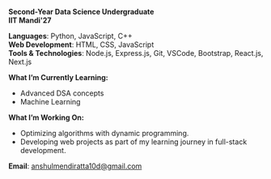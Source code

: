 **Second-Year Data Science Undergraduate**  
**IIT Mandi'27**  
  
**Languages**: Python, JavaScript, C++  
**Web Development**: HTML, CSS, JavaScript  
**Tools & Technologies**: Node.js, Express.js, Git, VSCode, Bootstrap, React.js, Next.js
  
**What I’m Currently Learning:**  
- Advanced DSA concepts  
- Machine Learning
  
**What I’m Working On:**  
- Optimizing algorithms with dynamic programming.  
- Developing web projects as part of my learning journey in full-stack development.
  
**Email**: [anshulmendiratta10d@gmail.com](mailto:anshulmendiratta10d@gmail.com)  
